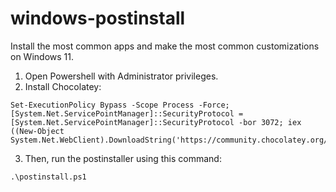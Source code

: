 # windows-postinstall

Install the most common apps and make the most common customizations on Windows 11.

1. Open Powershell with Administrator privileges.
2. Install Chocolatey:

```
Set-ExecutionPolicy Bypass -Scope Process -Force; [System.Net.ServicePointManager]::SecurityProtocol = [System.Net.ServicePointManager]::SecurityProtocol -bor 3072; iex ((New-Object System.Net.WebClient).DownloadString('https://community.chocolatey.org/install.ps1'))
```

3. Then, run the postinstaller using this command:

```
.\postinstall.ps1
```
